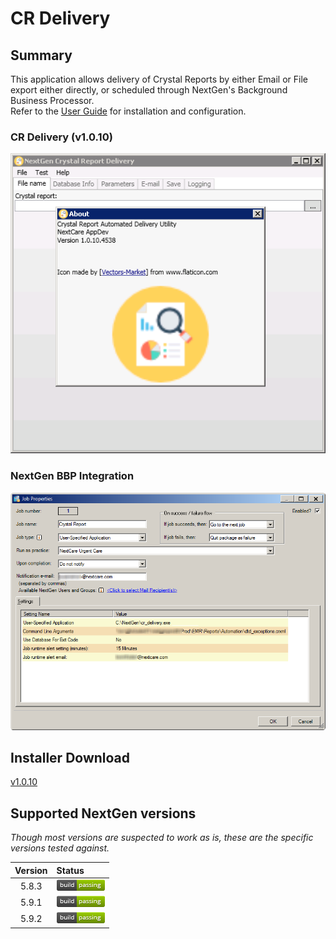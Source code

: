 # CR Delivery

## Summary
This application allows delivery of Crystal Reports by either Email or File export either directly, or scheduled through NextGen's Background Business Processor.  
Refer to the [User Guide](https://github.com/kevinfosterNG/CR_Delivery/blob/master/Crystal%20Report%20Delivery%20-%20User%20Guide.pdf) for installation and configuration. 

### CR Delivery (v1.0.10)
![CR Delivery (v1.0.10)](https://github.com/kevinfosterNG/CR_Delivery/blob/master/app.png)

### NextGen BBP Integration
![NextGen BBP Integration](https://github.com/kevinfosterNG/CR_Delivery/blob/master/bbp_job.png)

## Installer Download
[v1.0.10](Setup-1.0.10.msi)

## Supported NextGen versions
_Though most versions are suspected to work as is, these are the specific versions tested against._

| Version | Status |
|:-------:|:------|
| 5.8.3 | ![Passing](https://raw.githubusercontent.com/travis-ci/travis-api/master/public/images/result/passing.png) |
| 5.9.1 | ![Passing](https://raw.githubusercontent.com/travis-ci/travis-api/master/public/images/result/passing.png) |
| 5.9.2 | ![Passing](https://raw.githubusercontent.com/travis-ci/travis-api/master/public/images/result/passing.png) |